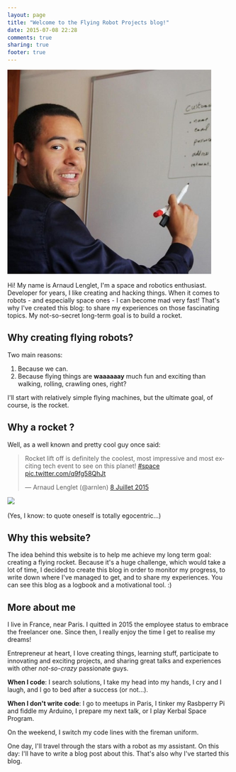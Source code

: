 ```yaml
---
layout: page
title: "Welcome to the Flying Robot Projects blog!"
date: 2015-07-08 22:28
comments: true
sharing: true
footer: true
---
```


<img class="about-profile-image" alt="Arnaud Lenglet" src="/images/Arnaud Lenglet GitHub.jpeg">

Hi! My name is Arnaud Lenglet, I'm a space and robotics enthusiast. Developer for years, I like creating and hacking things. When it comes to robots - and especially space ones - I can become mad very fast! That's why I've created this blog: to share my experiences on those fascinating topics. My not-so-secret long-term goal is to build a rocket.


## Why creating flying robots?

Two main reasons:

1. Because we can.
2. Because flying things are **waaaaaay** much fun and exciting than walking, rolling, crawling ones, right?

I'll start with relatively simple flying machines, but the ultimate goal, of course, is the rocket.


## Why a rocket ?

Well, as a well known and pretty cool guy once said:

<div class="twitter-card-container">
  <blockquote class="twitter-tweet" lang="fr"><p lang="en" dir="ltr">Rocket lift off is definitely the coolest, most impressive and most exciting tech event to see on this planet! <a href="https://twitter.com/hashtag/space?src=hash">#space</a> <a href="http://t.co/q9fg58QhJt">pic.twitter.com/q9fg58QhJt</a></p>&mdash; Arnaud Lenglet (@arnlen) <a href="https://twitter.com/arnlen/status/618882520679997445">8 Juillet 2015</a></blockquote>
  <script async src="//platform.twitter.com/widgets.js" charset="utf-8"></script>

  <img src="/images/meme/true_story.png">
</div>

(Yes, I know: to quote oneself is totally egocentric...)


## Why this website?

 The idea behind this website is to help me achieve my long term goal: creating a flying rocket. Because it's a huge challenge, which would take a lot of time, I decided to create this blog in order to monitor my progress, to write down where I've managed to get, and to share my experiences.
You can see this blog as a logbook and a motivational tool. :)


## More about me

I live in France, near Paris. I quitted in 2015 the employee status to embrace the freelancer one.
Since then, I really enjoy the time I get to realise my dreams!

Entrepreneur at heart, I love creating things, learning stuff, participate to innovating and exciting projects, and sharing great talks and experiences with other *not-so-crazy* passionate guys.

**When I code**: I search solutions, I take my head into my hands, I cry and I laugh, and I go to bed after a success (or not...).

**When I don't write code**: I go to meetups in Paris, I tinker my Rasbperry Pi and fiddle my Arduino, I prepare my next talk, or I play Kerbal Space Program.

On the weekend, I switch my code lines with the fireman uniform.

One day, I'll travel through the stars with a robot as my assistant. On this day: I'll have to write a blog post about this.
That's also why I've started this blog.